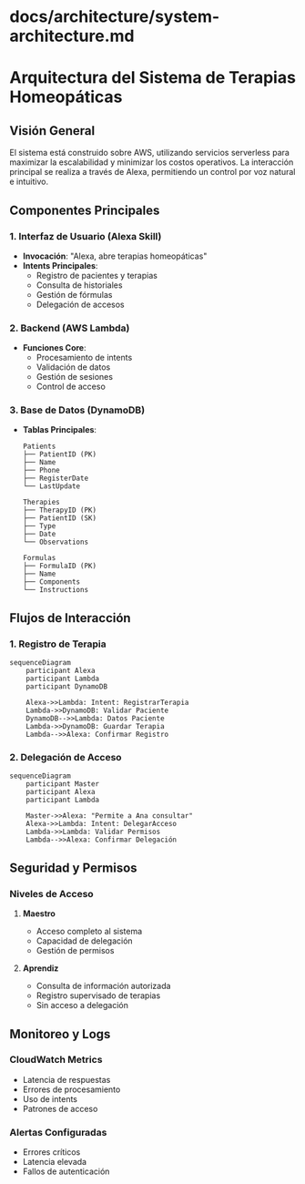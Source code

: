 # docs/architecture/system-architecture.md

# Arquitectura del Sistema de Terapias Homeopáticas

## Visión General

El sistema está construido sobre AWS, utilizando servicios serverless para maximizar la escalabilidad y minimizar los costos operativos. La interacción principal se realiza a través de Alexa, permitiendo un control por voz natural e intuitivo.

## Componentes Principales

### 1. Interfaz de Usuario (Alexa Skill)
- **Invocación**: "Alexa, abre terapias homeopáticas"
- **Intents Principales**:
  - Registro de pacientes y terapias
  - Consulta de historiales
  - Gestión de fórmulas
  - Delegación de accesos

### 2. Backend (AWS Lambda)
- **Funciones Core**:
  - Procesamiento de intents
  - Validación de datos
  - Gestión de sesiones
  - Control de acceso

### 3. Base de Datos (DynamoDB)
- **Tablas Principales**:
  ```
  Patients
  ├── PatientID (PK)
  ├── Name
  ├── Phone
  ├── RegisterDate
  └── LastUpdate

  Therapies
  ├── TherapyID (PK)
  ├── PatientID (SK)
  ├── Type
  ├── Date
  └── Observations

  Formulas
  ├── FormulaID (PK)
  ├── Name
  ├── Components
  └── Instructions
  ```

## Flujos de Interacción

### 1. Registro de Terapia
```mermaid
sequenceDiagram
    participant Alexa
    participant Lambda
    participant DynamoDB
    
    Alexa->>Lambda: Intent: RegistrarTerapia
    Lambda->>DynamoDB: Validar Paciente
    DynamoDB-->>Lambda: Datos Paciente
    Lambda->>DynamoDB: Guardar Terapia
    Lambda-->>Alexa: Confirmar Registro
```

### 2. Delegación de Acceso
```mermaid
sequenceDiagram
    participant Master
    participant Alexa
    participant Lambda
    
    Master->>Alexa: "Permite a Ana consultar"
    Alexa->>Lambda: Intent: DelegarAcceso
    Lambda->>Lambda: Validar Permisos
    Lambda-->>Alexa: Confirmar Delegación
```

## Seguridad y Permisos

### Niveles de Acceso
1. **Maestro**
   - Acceso completo al sistema
   - Capacidad de delegación
   - Gestión de permisos

2. **Aprendiz**
   - Consulta de información autorizada
   - Registro supervisado de terapias
   - Sin acceso a delegación

## Monitoreo y Logs

### CloudWatch Metrics
- Latencia de respuestas
- Errores de procesamiento
- Uso de intents
- Patrones de acceso

### Alertas Configuradas
- Errores críticos
- Latencia elevada
- Fallos de autenticación
